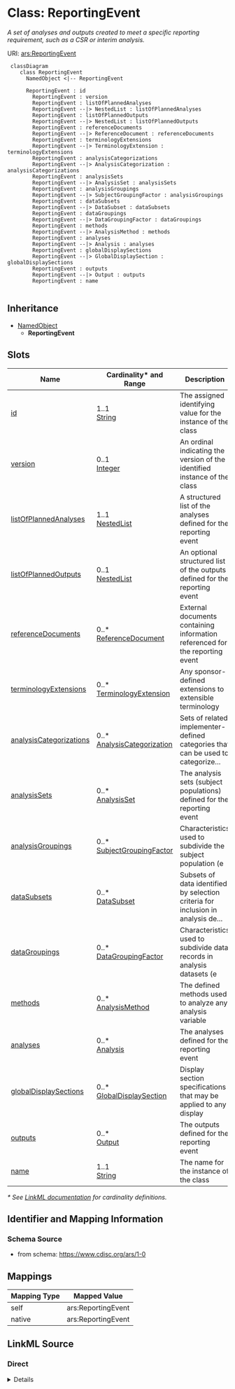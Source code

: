# Class: ReportingEvent

_A set of analyses and outputs created to meet a specific reporting requirement, such as a CSR or interim analysis._




URI: [ars:ReportingEvent](https://www.cdisc.org/ars/1-0/ReportingEvent)




```mermaid
 classDiagram
    class ReportingEvent
      NamedObject <|-- ReportingEvent

      ReportingEvent : id
        ReportingEvent : version
        ReportingEvent : listOfPlannedAnalyses
        ReportingEvent --|> NestedList : listOfPlannedAnalyses
        ReportingEvent : listOfPlannedOutputs
        ReportingEvent --|> NestedList : listOfPlannedOutputs
        ReportingEvent : referenceDocuments
        ReportingEvent --|> ReferenceDocument : referenceDocuments
        ReportingEvent : terminologyExtensions
        ReportingEvent --|> TerminologyExtension : terminologyExtensions
        ReportingEvent : analysisCategorizations
        ReportingEvent --|> AnalysisCategorization : analysisCategorizations
        ReportingEvent : analysisSets
        ReportingEvent --|> AnalysisSet : analysisSets
        ReportingEvent : analysisGroupings
        ReportingEvent --|> SubjectGroupingFactor : analysisGroupings
        ReportingEvent : dataSubsets
        ReportingEvent --|> DataSubset : dataSubsets
        ReportingEvent : dataGroupings
        ReportingEvent --|> DataGroupingFactor : dataGroupings
        ReportingEvent : methods
        ReportingEvent --|> AnalysisMethod : methods
        ReportingEvent : analyses
        ReportingEvent --|> Analysis : analyses
        ReportingEvent : globalDisplaySections
        ReportingEvent --|> GlobalDisplaySection : globalDisplaySections
        ReportingEvent : outputs
        ReportingEvent --|> Output : outputs
        ReportingEvent : name
        
```




## Inheritance
* [NamedObject](NamedObject.md)
    * **ReportingEvent**



## Slots

| Name | Cardinality* and Range | Description | Inheritance |
| ---  | --- | --- | --- |
| [id](id.md) | 1..1 <br/> [String](String.md) | The assigned identifying value for the instance of the class | direct |
| [version](version.md) | 0..1 <br/> [Integer](Integer.md) | An ordinal indicating the version of the identified instance of the class | direct |
| [listOfPlannedAnalyses](listOfPlannedAnalyses.md) | 1..1 <br/> [NestedList](NestedList.md) | A structured list of the analyses defined for the reporting event | direct |
| [listOfPlannedOutputs](listOfPlannedOutputs.md) | 0..1 <br/> [NestedList](NestedList.md) | An optional structured list of the outputs defined for the reporting event | direct |
| [referenceDocuments](referenceDocuments.md) | 0..* <br/> [ReferenceDocument](ReferenceDocument.md) | External documents containing information referenced for the reporting event | direct |
| [terminologyExtensions](terminologyExtensions.md) | 0..* <br/> [TerminologyExtension](TerminologyExtension.md) | Any sponsor-defined extensions to extensible terminology | direct |
| [analysisCategorizations](analysisCategorizations.md) | 0..* <br/> [AnalysisCategorization](AnalysisCategorization.md) | Sets of related implementer-defined categories that can be used to categorize... | direct |
| [analysisSets](analysisSets.md) | 0..* <br/> [AnalysisSet](AnalysisSet.md) | The analysis sets (subject populations) defined for the reporting event | direct |
| [analysisGroupings](analysisGroupings.md) | 0..* <br/> [SubjectGroupingFactor](SubjectGroupingFactor.md) | Characteristics used to subdivide the subject population (e | direct |
| [dataSubsets](dataSubsets.md) | 0..* <br/> [DataSubset](DataSubset.md) | Subsets of data identified by selection criteria for inclusion in analysis de... | direct |
| [dataGroupings](dataGroupings.md) | 0..* <br/> [DataGroupingFactor](DataGroupingFactor.md) | Characteristics used to subdivide data records in analysis datasets (e | direct |
| [methods](methods.md) | 0..* <br/> [AnalysisMethod](AnalysisMethod.md) | The defined methods used to analyze any analysis variable | direct |
| [analyses](analyses.md) | 0..* <br/> [Analysis](Analysis.md) | The analyses defined for the reporting event | direct |
| [globalDisplaySections](globalDisplaySections.md) | 0..* <br/> [GlobalDisplaySection](GlobalDisplaySection.md) | Display section specifications that may be applied to any display | direct |
| [outputs](outputs.md) | 0..* <br/> [Output](Output.md) | The outputs defined for the reporting event | direct |
| [name](name.md) | 1..1 <br/> [String](String.md) | The name for the instance of the class | [NamedObject](NamedObject.md) |

_* See [LinkML documentation](https://linkml.io/linkml/schemas/slots.html#slot-cardinality) for cardinality definitions._








## Identifier and Mapping Information







### Schema Source


* from schema: https://www.cdisc.org/ars/1-0





## Mappings

| Mapping Type | Mapped Value |
| ---  | ---  |
| self | ars:ReportingEvent |
| native | ars:ReportingEvent |





## LinkML Source

<!-- TODO: investigate https://stackoverflow.com/questions/37606292/how-to-create-tabbed-code-blocks-in-mkdocs-or-sphinx -->

### Direct

<details>
```yaml
name: ReportingEvent
description: A set of analyses and outputs created to meet a specific reporting requirement,
  such as a CSR or interim analysis.
from_schema: https://www.cdisc.org/ars/1-0
rank: 1000
is_a: NamedObject
slots:
- id
- version
- listOfPlannedAnalyses
- listOfPlannedOutputs
- referenceDocuments
- terminologyExtensions
- analysisCategorizations
- analysisSets
- analysisGroupings
- dataSubsets
- dataGroupings
- methods
- analyses
- globalDisplaySections
- outputs
tree_root: true

```
</details>

### Induced

<details>
```yaml
name: ReportingEvent
description: A set of analyses and outputs created to meet a specific reporting requirement,
  such as a CSR or interim analysis.
from_schema: https://www.cdisc.org/ars/1-0
rank: 1000
is_a: NamedObject
attributes:
  id:
    name: id
    description: The assigned identifying value for the instance of the class.
    from_schema: https://www.cdisc.org/ars/1-0
    rank: 1000
    identifier: true
    alias: id
    owner: ReportingEvent
    domain_of:
    - ReportingEvent
    - ReferenceDocument
    - TerminologyExtension
    - SponsorTerm
    - AnalysisCategorization
    - AnalysisCategory
    - AnalysisSet
    - DataSubset
    - GroupingFactor
    - Group
    - AnalysisMethod
    - Operation
    - ReferencedOperationRelationship
    - Analysis
    - DisplaySubSection
    - Output
    - OutputDisplay
    range: string
    required: true
  version:
    name: version
    description: An ordinal indicating the version of the identified instance of the
      class.
    from_schema: https://www.cdisc.org/ars/1-0
    rank: 1000
    alias: version
    owner: ReportingEvent
    domain_of:
    - ReportingEvent
    - Analysis
    - Output
    - OutputDisplay
    range: integer
  listOfPlannedAnalyses:
    name: listOfPlannedAnalyses
    description: A structured list of the analyses defined for the reporting event.
    from_schema: https://www.cdisc.org/ars/1-0
    rank: 1000
    alias: listOfPlannedAnalyses
    owner: ReportingEvent
    domain_of:
    - ReportingEvent
    range: NestedList
    required: true
  listOfPlannedOutputs:
    name: listOfPlannedOutputs
    description: An optional structured list of the outputs defined for the reporting
      event.
    from_schema: https://www.cdisc.org/ars/1-0
    rank: 1000
    alias: listOfPlannedOutputs
    owner: ReportingEvent
    domain_of:
    - ReportingEvent
    range: NestedList
    required: false
  referenceDocuments:
    name: referenceDocuments
    description: External documents containing information referenced for the reporting
      event.
    comments:
    - May include specification or report documents (e.g. the SAP or CSR) and program
      files.
    from_schema: https://www.cdisc.org/ars/1-0
    rank: 1000
    multivalued: true
    alias: referenceDocuments
    owner: ReportingEvent
    domain_of:
    - ReportingEvent
    range: ReferenceDocument
    inlined: true
    inlined_as_list: true
  terminologyExtensions:
    name: terminologyExtensions
    description: Any sponsor-defined extensions to extensible terminology.
    from_schema: https://www.cdisc.org/ars/1-0
    rank: 1000
    multivalued: true
    alias: terminologyExtensions
    owner: ReportingEvent
    domain_of:
    - ReportingEvent
    range: TerminologyExtension
    inlined: true
    inlined_as_list: true
  analysisCategorizations:
    name: analysisCategorizations
    description: Sets of related implementer-defined categories that can be used to
      categorize analyses or outputs.
    from_schema: https://www.cdisc.org/ars/1-0
    rank: 1000
    multivalued: true
    alias: analysisCategorizations
    owner: ReportingEvent
    domain_of:
    - ReportingEvent
    range: AnalysisCategorization
    inlined: true
    inlined_as_list: true
  analysisSets:
    name: analysisSets
    description: The analysis sets (subject populations) defined for the reporting
      event.
    from_schema: https://www.cdisc.org/ars/1-0
    rank: 1000
    multivalued: true
    alias: analysisSets
    owner: ReportingEvent
    domain_of:
    - ReportingEvent
    range: AnalysisSet
    inlined: true
    inlined_as_list: true
  analysisGroupings:
    name: analysisGroupings
    description: Characteristics used to subdivide the subject population (e.g., treatment,
      sex, age group).
    from_schema: https://www.cdisc.org/ars/1-0
    rank: 1000
    multivalued: true
    alias: analysisGroupings
    owner: ReportingEvent
    domain_of:
    - ReportingEvent
    range: SubjectGroupingFactor
    inlined: true
    inlined_as_list: true
  dataSubsets:
    name: dataSubsets
    description: Subsets of data identified by selection criteria for inclusion in
      analysis definitions.
    from_schema: https://www.cdisc.org/ars/1-0
    rank: 1000
    multivalued: true
    alias: dataSubsets
    owner: ReportingEvent
    domain_of:
    - ReportingEvent
    range: DataSubset
    inlined: true
    inlined_as_list: true
  dataGroupings:
    name: dataGroupings
    description: Characteristics used to subdivide data records in analysis datasets
      (e.g., visit, system organ class).
    from_schema: https://www.cdisc.org/ars/1-0
    rank: 1000
    multivalued: true
    alias: dataGroupings
    owner: ReportingEvent
    domain_of:
    - ReportingEvent
    range: DataGroupingFactor
    inlined: true
    inlined_as_list: true
  methods:
    name: methods
    description: The defined methods used to analyze any analysis variable.
    from_schema: https://www.cdisc.org/ars/1-0
    rank: 1000
    multivalued: true
    alias: methods
    owner: ReportingEvent
    domain_of:
    - ReportingEvent
    range: AnalysisMethod
    inlined: true
    inlined_as_list: true
  analyses:
    name: analyses
    description: The analyses defined for the reporting event.
    from_schema: https://www.cdisc.org/ars/1-0
    rank: 1000
    multivalued: true
    alias: analyses
    owner: ReportingEvent
    domain_of:
    - ReportingEvent
    range: Analysis
    inlined: true
    inlined_as_list: true
  globalDisplaySections:
    name: globalDisplaySections
    description: Display section specifications that may be applied to any display.
    from_schema: https://www.cdisc.org/ars/1-0
    rank: 1000
    multivalued: true
    alias: globalDisplaySections
    owner: ReportingEvent
    domain_of:
    - ReportingEvent
    range: GlobalDisplaySection
    inlined: true
    inlined_as_list: true
  outputs:
    name: outputs
    description: The outputs defined for the reporting event.
    from_schema: https://www.cdisc.org/ars/1-0
    rank: 1000
    multivalued: true
    alias: outputs
    owner: ReportingEvent
    domain_of:
    - ReportingEvent
    range: Output
    inlined: true
    inlined_as_list: true
  name:
    name: name
    description: The name for the instance of the class.
    from_schema: https://www.cdisc.org/ars/1-0
    rank: 1000
    alias: name
    owner: ReportingEvent
    domain_of:
    - NamedObject
    range: string
    required: true
tree_root: true

```
</details>